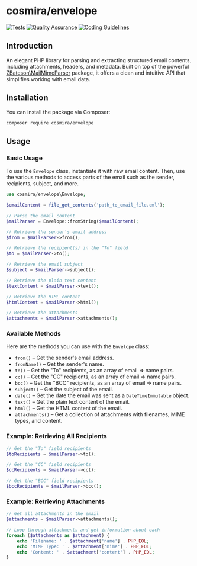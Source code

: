 # cosmira/envelope

[![Tests](https://github.com/cosmira/envelope/actions/workflows/phpunit.yml/badge.svg)](https://github.com/cosmira/envelope/actions/workflows/phpunit.yml)
[![Quality Assurance](https://github.com/cosmira/envelope/actions/workflows/quality.yml/badge.svg)](https://github.com/cosmira/envelope/actions/workflows/quality.yml)
[![Coding Guidelines](https://github.com/cosmira/envelope/actions/workflows/code-style.yml/badge.svg)](https://github.com/cosmira/envelope/actions/workflows/code-style.yml)

## Introduction

An elegant PHP library for parsing and extracting structured email contents, including attachments, headers, and metadata. Built on top of the powerful [ZBateson\MailMimeParser](https://github.com/ZBateson/MailMimeParser) package, it offers a clean and intuitive API that simplifies working with email data.

## Installation

You can install the package via Composer:

```bash
composer require cosmira/envelope
```

## Usage

### Basic Usage

To use the `Envelope` class, instantiate it with raw email content. Then, use the various methods to access parts of the email such as the sender, recipients, subject, and more.

```php
use cosmira/envelope\Envelope;

$emailContent = file_get_contents('path_to_email_file.eml');

// Parse the email content
$mailParser = Envelope::fromString($emailContent);

// Retrieve the sender's email address
$from = $mailParser->from();

// Retrieve the recipient(s) in the "To" field
$to = $mailParser->to();

// Retrieve the email subject
$subject = $mailParser->subject();

// Retrieve the plain text content
$textContent = $mailParser->text();

// Retrieve the HTML content
$htmlContent = $mailParser->html();

// Retrieve the attachments
$attachments = $mailParser->attachments();
```

### Available Methods

Here are the methods you can use with the `Envelope` class:

- `from()` – Get the sender's email address.
- `fromName()` – Get the sender's name.
- `to()` – Get the "To" recipients, as an array of email => name pairs.
- `cc()` – Get the "CC" recipients, as an array of email => name pairs.
- `bcc()` – Get the "BCC" recipients, as an array of email => name pairs.
- `subject()` – Get the subject of the email.
- `date()` – Get the date the email was sent as a `DateTimeImmutable` object.
- `text()` – Get the plain text content of the email.
- `html()` – Get the HTML content of the email.
- `attachments()` – Get a collection of attachments with filenames, MIME types, and content.

### Example: Retrieving All Recipients

```php
// Get the "To" field recipients
$toRecipients = $mailParser->to();

// Get the "CC" field recipients
$ccRecipients = $mailParser->cc();

// Get the "BCC" field recipients
$bccRecipients = $mailParser->bcc();
```

### Example: Retrieving Attachments

```php
// Get all attachments in the email
$attachments = $mailParser->attachments();

// Loop through attachments and get information about each
foreach ($attachments as $attachment) {
    echo 'Filename: ' . $attachment['name'] . PHP_EOL;
    echo 'MIME Type: ' . $attachment['mime'] . PHP_EOL;
    echo 'Content: ' . $attachment['content'] . PHP_EOL;
}
```
